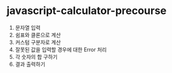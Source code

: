 # javascript-calculator-precourse

1. 문자열 입력
2. 쉼표와 클론으로 계산
3. 커스텀 구분자로 계산
4. 잘못된 값을 입력할 경우에 대한 Error 처리
5. 각 숫자의 합 구하기
6. 결과 출력하기
